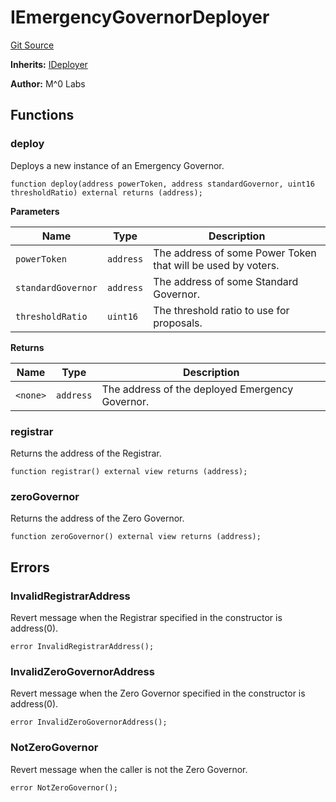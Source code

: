 # IEmergencyGovernorDeployer
[Git Source](https://github.com/MZero-Labs/ttg/blob/0d2761f8db14b390e923f59bdae9799fbf9adf2c/src/interfaces/IEmergencyGovernorDeployer.sol)

**Inherits:**
[IDeployer](/src/interfaces/IDeployer.sol/interface.IDeployer.md)

**Author:**
M^0 Labs


## Functions
### deploy

Deploys a new instance of an Emergency Governor.


```solidity
function deploy(address powerToken, address standardGovernor, uint16 thresholdRatio) external returns (address);
```
**Parameters**

|Name|Type|Description|
|----|----|-----------|
|`powerToken`|`address`|      The address of some Power Token that will be used by voters.|
|`standardGovernor`|`address`|The address of some Standard Governor.|
|`thresholdRatio`|`uint16`|  The threshold ratio to use for proposals.|

**Returns**

|Name|Type|Description|
|----|----|-----------|
|`<none>`|`address`|The address of the deployed Emergency Governor.|


### registrar

Returns the address of the Registrar.


```solidity
function registrar() external view returns (address);
```

### zeroGovernor

Returns the address of the Zero Governor.


```solidity
function zeroGovernor() external view returns (address);
```

## Errors
### InvalidRegistrarAddress
Revert message when the Registrar specified in the constructor is address(0).


```solidity
error InvalidRegistrarAddress();
```

### InvalidZeroGovernorAddress
Revert message when the Zero Governor specified in the constructor is address(0).


```solidity
error InvalidZeroGovernorAddress();
```

### NotZeroGovernor
Revert message when the caller is not the Zero Governor.


```solidity
error NotZeroGovernor();
```

